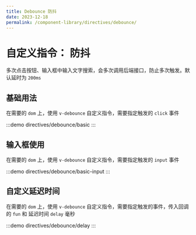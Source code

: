 ```yaml
---
title: Debounce 防抖
date: 2023-12-18
permalink: /component-library/directives/debounce/
---
```


# 自定义指令： 防抖

多次点击按钮、输入框中输入文字搜索，会多次调用后端接口，防止多次触发。默认延时为 `200ms`

## 基础用法

在需要的 `dom` 上，使用 `v-debounce` 自定义指令，需要指定触发的 `click` 事件

:::demo
directives/debounce/basic
:::

## 输入框使用

在需要的 `dom` 上，使用 `v-debounce` 自定义指令，需要指定触发的 `input` 事件

:::demo
directives/debounce/basic-input
:::

## 自定义延迟时间

在需要的 `dom` 上，使用 `v-debounce` 自定义指令，需要指定触发的事件，传入回调的 `fun` 和 延迟时间 `delay` 毫秒

:::demo
directives/debounce/delay
:::